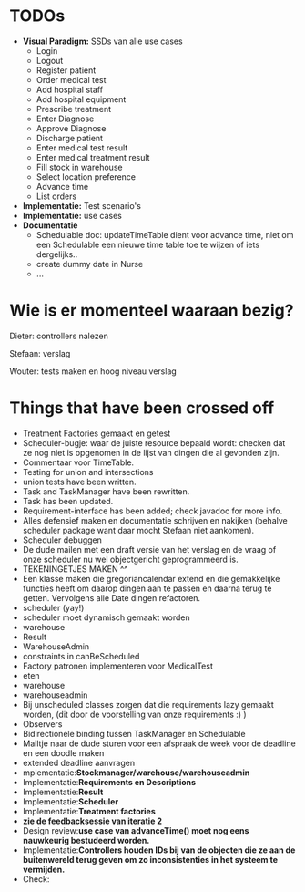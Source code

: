 # TODOs #
  * **Visual Paradigm:** SSDs van alle use cases
    * Login
    * Logout
    * Register patient
    * Order medical test
    * Add hospital staff
    * Add hospital equipment
    * Prescribe treatment
    * Enter Diagnose
    * Approve Diagnose
    * Discharge patient
    * Enter medical test result
    * Enter medical treatment result
    * Fill stock in warehouse
    * Select location preference
    * Advance time
    * List orders
  * **Implementatie:** Test scenario's
  * **Implementatie:** use cases
  * **Documentatie**
    * Schedulable doc: updateTimeTable dient voor advance time, niet om een Schedulable een nieuwe time table toe te wijzen of iets dergelijks..
    * create dummy date in Nurse
    * ...

# Wie is er momenteel waaraan bezig? #
<p>
Dieter: controllers nalezen<p>
Stefaan: verslag<p>
Wouter: tests maken en hoog niveau verslag<p>

<h1>Things that have been crossed off</h1>
<ul><li>Treatment Factories gemaakt en getest<br>
</li><li>Scheduler-bugje: waar de juiste resource bepaald wordt: checken dat ze nog niet is opgenomen in de lijst van dingen die al gevonden zijn.<br>
</li><li>Commentaar voor TimeTable.<br>
</li><li>Testing for union and intersections<br>
</li><li>union tests have been written.<br>
</li><li>Task and TaskManager have been rewritten.<br>
</li><li>Task has been updated.<br>
</li><li>Requirement-interface has been added; check javadoc for more info.<br>
</li><li>Alles defensief maken en documentatie schrijven en nakijken (behalve scheduler package want daar mocht Stefaan niet aankomen).<br>
</li><li>Scheduler debuggen<br>
</li><li>De dude mailen met een draft versie van het verslag en de vraag of onze scheduler nu wel objectgericht geprogrammeerd is.<br>
</li><li>TEKENINGETJES MAKEN ^^<br>
</li><li>Een klasse maken die gregoriancalendar extend en die gemakkelijke functies heeft om daarop dingen aan te passen en daarna terug te getten. Vervolgens alle Date dingen refactoren.<br>
</li><li>scheduler (yay!)<br>
</li><li>scheduler moet dynamisch gemaakt worden<br>
</li><li>warehouse<br>
</li><li>Result<br>
</li><li>WarehouseAdmin<br>
</li><li>constraints in canBeScheduled<br>
</li><li>Factory patronen implementeren voor MedicalTest<br>
</li><li>eten<br>
</li><li>warehouse<br>
</li><li>warehouseadmin<br>
</li><li>Bij unscheduled classes zorgen dat die requirements lazy gemaakt worden, (dit door de voorstelling van onze requirements :) )<br>
</li><li>Observers<br>
</li><li>Bidirectionele binding tussen TaskManager en Schedulable<br>
</li><li>Mailtje naar de dude sturen voor een afspraak de week voor de deadline en een doodle maken<br>
</li><li>extended deadline aanvragen<br>
</li><li>mplementatie:<b>Stockmanager/warehouse/warehouseadmin<br>
</li><li></b>Implementatie:<b>Requirements en Descriptions<br>
</li><li></b>Implementatie:<b>Result<br>
</li><li></b>Implementatie:<b>Scheduler<br>
</li><li></b>Implementatie:<b>Treatment factories<br>
</li><li>zie de feedbacksessie van iteratie 2<br>
</li><li></b>Design review:<b>use case van advanceTime() moet nog eens nauwkeurig bestudeerd worden.<br>
</li><li></b>Implementatie:<b>Controllers houden IDs bij van de objecten die ze aan de buitenwereld terug geven om zo inconsistenties in het systeem te vermijden.<br>
</li><li></b>Check:
